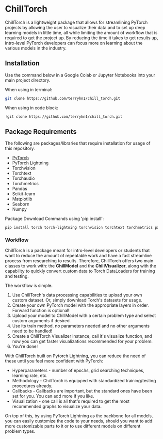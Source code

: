 # ChillTorch
ChillTorch is a lightweight package that allows for streamlining PyTorch projects by
allowing the user to visualize their data and to set up deep learning models in little time,
all while limiting the amount of workflow that is required to get the project up. By reducing
the time it takes to get results up, intro-level PyTorch developers can focus more on
learning about the various models in the industry.

## Installation
Use the command below in a Google Colab or Jupyter Notebooks into your main project directory.

When using in terminal:
```bash
git clone https://github.com/terryhn1/chill_torch.git
```

When using in code block:
```bash
!git clone https://github.com/terryhn1/chill_torch.git
```

## Package Requirements
The following are packages/libraries that require installation for usage of this repository.
* [PyTorch](https://pytorch.org/)
* PyTorch Lightning
* Torchvision
* Torchtext
* Torchaudio
* Torchmetrics
* Pandas
* Scikit-learn
* Matplotlib
* Seaborn
* Numpy

Package Download Commands using 'pip install':
```bash
pip install torch torch-lightning torchvision torchtext torchmetrics pandas sklearn matplotlib seaborn numpy 
```

### Workflow
ChillTorch is a package meant for intro-level developers or students that want to reduce
the amount of repeatable work and have a fast streamline process from researching to results.
Therefore, ChillTorch offers two main classes to work with: the **ChillModel** and the **ChillVisualizer**,
along with the capability to quickly convert custom data to Torch DataLoaders for training and testing.

The workflow is simple.
1. Use ChillTorch's data processing capabilities to upload your own custom dataset. Or, simply download Torch's datasets for usage.
2. Create your own PyTorch model with the appropriate layers in order. Forward function is optional!
3. Upload your model to ChillModel with a certain problem type and select custom arguments if desired.
4. Use its train method, no parameters needed and no other arguments need to be handled!
5. Create a ChillTorch Visualizer instance, call it's visualize function, and now you can get faster visualizations recommended for your problem.
6. You're done!

With ChillTorch built on Pytorch Lightning, you can reduce the need of these until you feel more confident with PyTorch:
* Hyperparameters - number of epochs, grid searching techniques, learning rate, etc.
* Methodology - ChillTorch is equipped with standardized training/testing procedures already.
* Callbacks - Callbacks are important, but the standard ones have been set for you. You can add more if you like.
* Visualization - one call is all that's required to get the most recommended graphs to visualize your data.

On top of this, by using PyTorch Lightning as the backbone for all models, you can easily customize the code to your needs,
should you want to add more customizable parts to it or to use different models on different problem types. 

